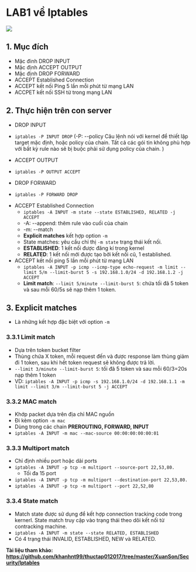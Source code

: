 # LAB1 về Iptables

![](https://i.ibb.co/F56zDpR/Screenshot-from-2020-08-21-14-53-15.png)

## 1. Mục đích 
- Mặc đinh DROP INPUT
- Mặc định ACCEPT OUTPUT
- Mặc định DROP FORWARD
- ACCEPT Established Connection
- ACCEPT kết nối Ping 5 lần mỗi phút từ mạng LAN
- ACCPET kết nối SSH từ trong mạng LAN

## 2. Thực hiện trên con server
- DROP INPUT
 + `iptables -P INPUT DROP` (-P: --policy Câu lệnh nói với kernel để thiết lập target mặc định, hoặc policy của chain. Tất cả các gói tin không phù hợp với bất kỳ rule nào sẽ bị buộc phải sử dụng policy của chain. ) 
- ACCEPT OUTPUT
 + `iptables -P OUTPUT ACCEPT`
- DROP FORWARD
 + `iptables -P FORWARD DROP`
- ACCEPT Established Connection
  + `iptables -A INPUT -m state --state ESTABLISHED, RELATED -j ACCEPT`
  + -A: --append: thêm rule vào cuối của chain
  + -m: --match
  + **Explicit matches** kết hợp option `-m` 
  + State matches: yêu cầu chỉ thị `-m state` trạng thái kết nối.
  + **ESTABLISHED**: 1 kết nối được đăng kí trong kernel
  + **RELATED**: 1 kết nối mới được tạo bởi kết nối cũ, 1 established.
- ACCEPT kết nối ping 5 lần mỗi phút từ mạng LAN
  + `iptables -A INPUT -p icmp --icmp-type echo-request -m limit --limit 5/m --limit-burst 5 -s 192.168.1.0/24 -d 192.168.1.2 -j ACCEPT`
  + **Limit match**: `--limit 5/minute --limit-burst 5`: chứa tối đã 5 token và sau mỗi 60/5s sẽ nạp thêm 1 token.

## 3. Explicit matches
- Là những kết hợp đặc biệt với option `-m`

### 3.3.1 Limit match
- Dựa trên token bucket filter
- Thùng chứa X token, mỗi request đến và được response làm thùng giảm đi 1 token, sau khi hết token request sẽ không được trả lời.
- `--limit 3/minute --limit-burst 5`: tối đã 5 token và sau mỗi 60/3=20s nạp thêm 1 token
- VD: `iptables -A INPUT -p icmp -s 192.168.1.0/24 -d 192.168.1.1 -m limit --limit 3/m --limit-burst 5 -j ACCEPT`

### 3.3.2 MAC match 
- Khớp packet dựa trên địa chỉ MAC nguồn
- Đi kèm option `-m mac`
- Dùng trong các chain **PREROUTING, FORWARD, INPUT**
- `iptables -A INPUT -m mac --mac-source 00:00:00:00:00:01`

### 3.3.3 Multiport match
- Chỉ định nhiều port hoặc dải ports
- `iptables -A INPUT -p tcp -m multiport --source-port 22,53,80.`
   + Tối đa 15 port 
- `iptables -A INPUT -p tcp -m multiport --destination-port 22,53,80.`
- `iptables -A INPUT -p tcp -m multiport --port 22,52,80`

### 3.3.4 State match
- Match state được sử dụng để kết hợp connection tracking code trong kernerl. State match truy cập vào trạng thái theo dõi kết nối từ contracking machine.
- `iptables -A INPUT -m state --state RELATED, ESTABLISHED`
- Có 4 trạng thái INVALID, ESTABLISHED, NEW và RELATED. 

**Tài liệu tham khảo: https://github.com/khanhnt99/thuctap012017/tree/master/XuanSon/Security/Iptables**
